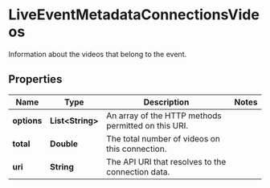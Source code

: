 

# LiveEventMetadataConnectionsVideos

Information about the videos that belong to the event.

## Properties

| Name | Type | Description | Notes |
|------------ | ------------- | ------------- | -------------|
|**options** | **List&lt;String&gt;** | An array of the HTTP methods permitted on this URI. |  |
|**total** | **Double** | The total number of videos on this connection. |  |
|**uri** | **String** | The API URI that resolves to the connection data. |  |



